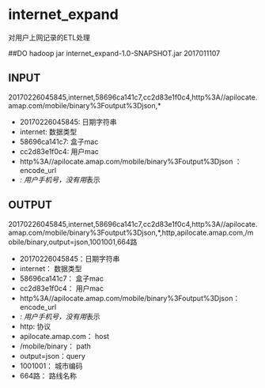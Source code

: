 # internet_expand
对用户上网记录的ETL处理

##DO
hadoop jar internet_expand-1.0-SNAPSHOT.jar 2017011107

## INPUT
20170226045845,internet,58696ca141c7,cc2d83e1f0c4,http%3A//apilocate.amap.com/mobile/binary%3Foutput%3Djson,*
* 20170226045845: 日期字符串
* internet: 数据类型
* 58696ca141c7: 盒子mac
* cc2d83e1f0c4: 用户mac
* http%3A//apilocate.amap.com/mobile/binary%3Foutput%3Djson ： encode_url
* *: 用户手机号，没有用*表示

 ## OUTPUT
20170226045845,internet,58696ca141c7,cc2d83e1f0c4,http%3A//apilocate.amap.com/mobile/binary%3Foutput%3Djson,*,http,apilocate.amap.com,/mobile/binary,output=json,1001001,664路
* 20170226045845：日期字符串
* internet： 数据类型
* 58696ca141c7： 盒子mac
* cc2d83e1f0c4： 用户mac
* http%3A//apilocate.amap.com/mobile/binary%3Foutput%3Djson： encode_url
* *: 用户手机号，没有用*表示
* http: 协议
* apilocate.amap.com： host
* /mobile/binary： path
* output=json：query
* 1001001： 城市编码
* 664路： 路线名称




